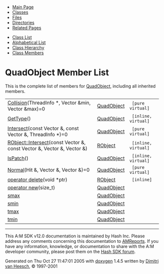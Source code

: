 <div class="tabs">

- [Main Page](index.md)
- <span id="current">[Classes](annotated.md)</span>
- [Files](files.md)
- [Directories](dirs.md)
- [Related Pages](pages.md)

</div>

<div class="tabs">

- [Class List](annotated.md)
- [Alphabetical List](classes.md)
- [Class Hierarchy](hierarchy.md)
- [Class Members](functions.md)

</div>

# QuadObject Member List

This is the complete list of members for <a href="classQuadObject.md" class="el">QuadObject</a>, including all inherited members.

|  |  |  |
|----|----|----|
| <a href="classQuadObject.md#c4fc0ecc7d5b33b72e07a25a9c9e8d4d" class="el">Collision</a>(ThreadInfo \*, Vector &min, Vector &max)=0 | <a href="classQuadObject.md" class="el">QuadObject</a> | ` [pure virtual]` |
| <a href="classQuadObject.md#97bbe45df6b2b139c951f179d5dc83b8" class="el">GetType</a>() | <a href="classQuadObject.md" class="el">QuadObject</a> | ` [inline, virtual]` |
| <a href="classQuadObject.md#c3c898dc00647a45cf30e65c45723946" class="el">Intersect</a>(const Vector &, const Vector &, ThreadInfo \*)=0 | <a href="classQuadObject.md" class="el">QuadObject</a> | ` [pure virtual]` |
| <a href="classRObject.md#3a8a40efddd68314bac0f4f5cb5d99fb" class="el">RObject::Intersect</a>(const Vector &, const Vector &, Vector &, Vector &) | <a href="classRObject.md" class="el">RObject</a> | ` [inline, virtual]` |
| <a href="classQuadObject.md#4bffe3bafe7317374a6eb3369ba34453" class="el">IsPatch</a>() | <a href="classQuadObject.md" class="el">QuadObject</a> | ` [inline, virtual]` |
| <a href="classQuadObject.md#d4db60536569ed9a39b2a82c7cba5024" class="el">Normal</a>(Hit &, Vector &, Vector &)=0 | <a href="classQuadObject.md" class="el">QuadObject</a> | ` [pure virtual]` |
| <a href="classRObject.md#b2a90b0840ba0f087728d89d27353935" class="el">operator delete</a>(void \*ptr) | <a href="classRObject.md" class="el">RObject</a> | ` [inline]` |
| <a href="classQuadObject.md#bc715659c306f0a65069ac15e7f2d659" class="el">operator new</a>(size_t) | <a href="classQuadObject.md" class="el">QuadObject</a> |  |
| <a href="classQuadObject.md#bd92ac5ba2dc1a7673c98858cfbab0af" class="el">smax</a> | <a href="classQuadObject.md" class="el">QuadObject</a> |  |
| <a href="classQuadObject.md#36c5912f6e22a8791f1e2b080fec1f7e" class="el">smin</a> | <a href="classQuadObject.md" class="el">QuadObject</a> |  |
| <a href="classQuadObject.md#5b5f9dec7e1226b2974d50c3df7a5c6b" class="el">tmax</a> | <a href="classQuadObject.md" class="el">QuadObject</a> |  |
| <a href="classQuadObject.md#940c5db2b6e1c6c92f011046b22732c0" class="el">tmin</a> | <a href="classQuadObject.md" class="el">QuadObject</a> |  |

------------------------------------------------------------------------

<span class="small">This A:M SDK v12.0 documentation is maintained by Hash Inc. Please address any comments concerning this documentation to [AMReports](http://www.hash.com/reports). If you have any information, knowledge, or documentation to share with the A:M developer community, please post them on the [Hash SDK forum](http://www.hash.com/forums/index.php?showforum=11).</span>

Generated on Thu Oct 27 11:47:01 2005 with [<span class="image placeholder" original-image-src="doxygen.png" original-image-title="" height="45" width="100" align="middle" border="0">doxygen</span>](http://www.doxygen.org/index.html) 1.4.5 written by [Dimitri van Heesch](mailto:dimitri@stack.nl), © 1997-2001
